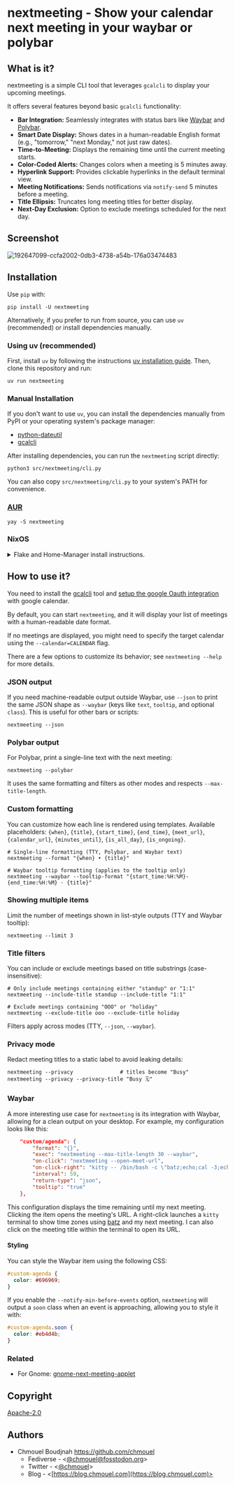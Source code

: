 # nextmeeting - Show your calendar next meeting in your waybar or polybar

## What is it?

nextmeeting is a simple CLI tool that leverages `gcalcli` to display your
upcoming meetings.

It offers several features beyond basic `gcalcli` functionality:

- **Bar Integration:** Seamlessly integrates with status bars like
  [Waybar](https://github.com/Alexays/Waybar) and [Polybar](https://github.com/polybar/polybar).
- **Smart Date Display:** Shows dates in a human-readable English format (e.g.,
  "tomorrow," "next Monday," not just raw dates).
- **Time-to-Meeting:** Displays the remaining time until the current meeting starts.
- **Color-Coded Alerts:** Changes colors when a meeting is 5 minutes away.
- **Hyperlink Support:** Provides clickable hyperlinks in the default terminal view.
- **Meeting Notifications:** Sends notifications via `notify-send` 5 minutes
  before a meeting.
- **Title Ellipsis:** Truncates long meeting titles for better display.
- **Next-Day Exclusion:** Option to exclude meetings scheduled for the next day.

## Screenshot

![192647099-ccfa2002-0db3-4738-a54b-176a03474483](https://user-images.githubusercontent.com/98980/212869786-1acd56e2-2e8a-4255-98c3-ebbb45b28d6e.png)

## Installation

Use `pip` with:

`pip install -U nextmeeting`

Alternatively, if you prefer to run from source, you can use `uv` (recommended)
or install dependencies manually.

### Using uv (recommended)

First, install `uv` by following the instructions [uv installation
guide](https://docs.astral.sh/uv/getting-started/installation/). Then, clone
this repository and run:

```shell
uv run nextmeeting
```

### Manual Installation

If you don't want to use `uv`, you can install the dependencies manually from
PyPI or your operating system's package manager:

- [python-dateutil](https://pypi.org/project/python-dateutil/)
- [gcalcli](https://pypi.org/project/gcalcli/)

After installing dependencies, you can run the `nextmeeting` script directly:

```shell
python3 src/nextmeeting/cli.py
```

You can also copy `src/nextmeeting/cli.py` to your system's PATH for convenience.

### [AUR](https://aur.archlinux.org/packages/nextmeeting)

```shell
yay -S nextmeeting
```

### NixOS

<details><summary>Flake and Home-Manager install instructions.</summary>

- Add nextmeeting to your flake.

```nix
nextmeeting = {
  url = "github:chmouel/nextmeeting?dir=packaging";
  inputs.nixpkgs.follows = "nixpkgs";
};
```

- Use Home-manager to add nextmeeting to waybar like this:

```nix
let 
  nextmeeting = lib.getExe inputs.nextmeeting.packages.${pkgs.system}.default;
in
{
  "custom/agenda" = {
      format = "{}";
      exec = nextmeeting + "--max-title-length 30 --waybar";
      on-click = nextmeeting + "--open-meet-url";
      interval = 59;
      return-type = "json";
      tooltip = true;
  };
}
```

- Follow along with the rest of the instructions.

</details>

## How to use it?

You need to install the [gcalcli](https://github.com/insanum/gcalcli) tool and
[setup the google Oauth
integration](https://github.com/insanum/gcalcli?tab=readme-ov-file#initial-setup)
with google calendar.

By default, you can start `nextmeeting`, and it will display your list of
meetings with a human-readable date format.

If no meetings are displayed, you might need to specify the target calendar
using the `--calendar=CALENDAR` flag.

There are a few options to customize its behavior; see `nextmeeting --help` for
more details.

### JSON output

If you need machine-readable output outside Waybar, use `--json` to print the
same JSON shape as `--waybar` (keys like `text`, `tooltip`, and optional
`class`). This is useful for other bars or scripts:

```shell
nextmeeting --json
```

### Polybar output

For Polybar, print a single-line text with the next meeting:

```shell
nextmeeting --polybar
```

It uses the same formatting and filters as other modes and respects
`--max-title-length`.

### Custom formatting

You can customize how each line is rendered using templates. Available
placeholders: `{when}`, `{title}`, `{start_time}`, `{end_time}`, `{meet_url}`,
`{calendar_url}`, `{minutes_until}`, `{is_all_day}`, `{is_ongoing}`.

```shell
# Single-line formatting (TTY, Polybar, and Waybar text)
nextmeeting --format "{when} • {title}"

# Waybar tooltip formatting (applies to the tooltip only)
nextmeeting --waybar --tooltip-format "{start_time:%H:%M}-{end_time:%H:%M} · {title}"
```

### Showing multiple items

Limit the number of meetings shown in list-style outputs (TTY and Waybar
tooltip):

```shell
nextmeeting --limit 3
```

### Title filters

You can include or exclude meetings based on title substrings (case-insensitive):

```shell
# Only include meetings containing either "standup" or "1:1"
nextmeeting --include-title standup --include-title "1:1"

# Exclude meetings containing "OOO" or "holiday"
nextmeeting --exclude-title ooo --exclude-title holiday
```

Filters apply across modes (TTY, `--json`, `--waybar`).

### Privacy mode

Redact meeting titles to a static label to avoid leaking details:

```shell
nextmeeting --privacy               # titles become "Busy"
nextmeeting --privacy --privacy-title "Busy 🗓️"
```

### Waybar

A more interesting use case for `nextmeeting` is its integration with Waybar,
allowing for a clean output on your desktop. For example, my configuration
looks like this:

```json
    "custom/agenda": {
        "format": "{}",
        "exec": "nextmeeting --max-title-length 30 --waybar",
        "on-click": "nextmeeting --open-meet-url",
        "on-click-right": "kitty -- /bin/bash -c \"batz;echo;cal -3;echo;nextmeeting;read;\"",
        "interval": 59,
        "return-type": "json",
        "tooltip": "true"
    },
```

This configuration displays the time remaining until my next meeting. Clicking
the item opens the meeting's URL. A right-click launches a `kitty` terminal to
show time zones using [batz](https://github.com/chmouel/batzconverter) and my
next meeting. I can also click on the meeting title within the terminal to open
its URL.

#### Styling

You can style the Waybar item using the following CSS:

```css
#custom-agenda {
  color: #696969;
}
```

If you enable the `--notify-min-before-events` option, `nextmeeting` will
output a `soon` class when an event is approaching, allowing you to style it
with:

```css
#custom-agenda.soon {
  color: #eb4d4b;
}
```

### Related

- For Gnome: [gnome-next-meeting-applet](https://github.com/chmouel/gnome-next-meeting-applet)

## Copyright

[Apache-2.0](./LICENSE)

## Authors

- Chmouel Boudjnah <https://github.com/chmouel>
  - Fediverse - <[@chmouel@fosstodon.org](https://fosstodon.org/@chmouel)>
  - Twitter - <[@chmouel](https://twitter.com/chmouel)>
  - Blog - <[https://blog.chmouel.com](https://blog.chmouel.com)>
